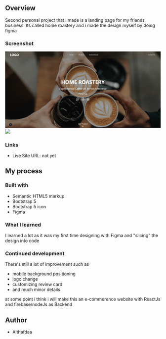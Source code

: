 ## Overview

Second personal project that i made is a landing page for my friends business. Its called home roastery and i made the design myself by doing figma

### Screenshot

![](./screenshoot/1.jpg)
![](./screenshoot/2.jpg)

### Links

- Live Site URL: not yet

## My process

### Built with

- Semantic HTML5 markup
- Bootstrap 5
- Bootstrap 5 icon
- Figma

### What I learned

I learned a lot as it was my first time designing with Figma and "slicing" the design into code

### Continued development

There's still a lot of improvement such as

- mobile background positioning
- logo change
- customizing review card
- and much minor details

at some point i think i will make this an e-commerence website with ReactJs and firebase/nodeJs as Backend

## Author

- Althafdaa
